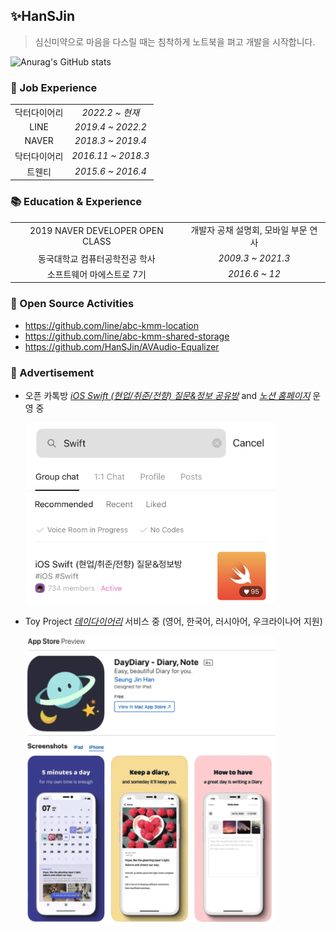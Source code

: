 ## ✨HanSJin
> 심신미약으로 마음을 다스릴 때는 침착하게 노트북을 펴고 개발을 시작합니다.

![Anurag's GitHub stats](https://github-readme-stats.vercel.app/api?username=HanSJin&count_private=true&show_icons=true&theme=dracula&cache_seconds=1800)

### 🥇 Job Experience

|||
:-:|:-:
| 닥터다이어리 | _2022.2 ~ 현재_ |
| LINE | _2019.4 ~ 2022.2_ |
| NAVER | _2018.3 ~ 2019.4_ |
| 닥터다이어리 | _2016.11 ~ 2018.3_ |
| 트웬티 | _2015.6 ~ 2016.4_ |

### 📚 Education & Experience

|||
:-:|:-:
| 2019 NAVER DEVELOPER OPEN CLASS | 개발자 공채 설명회, 모바일 부문 연사 |
| 동국대학교 컴퓨터공학전공 학사 | _2009.3 ~ 2021.3_ |
| 소프트웨어 마에스트로 7기 | _2016.6 ~ 12_ |

### 🏓 Open Source Activities
* https://github.com/line/abc-kmm-location
* https://github.com/line/abc-kmm-shared-storage
* https://github.com/HanSJin/AVAudio-Equalizer

### 💫 Advertisement
- 오픈 카톡방 _[iOS Swift (현업/취준/전향) 질문&정보 공유방](https://open.kakao.com/o/goTHKG8b)_ and _[노션 홈페이지](https://swift-ios.notion.site/iOS-Swift-290e91a4e3114d8c82ae9004213d1351)_ 운영 중

  <img src="/resources/advertise-screen-1-1.jpeg" width="400"/>

- Toy Project _[데이다이어리](https://apps.apple.com/gb/app/daydiary/id1627925723)_ 서비스 중 (영어, 한국어, 러시아어, 우크라이나어 지원)

  <img src="/resources/advertise-screen-2.png" width="400"/>
